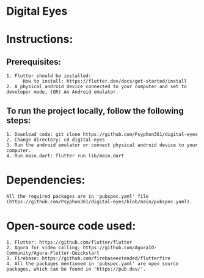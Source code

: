 # Digital Eyes

# Instructions:

## Prerequisites:
    1. Flutter should be installed:
          How to install: https://flutter.dev/docs/get-started/install   
    2. A physical android device connected to your computer and set to developer mode, (OR) An Android emulator.

## To run the project locally, follow the following steps:
    1. Download code: git clone https://github.com/Psyphon361/digital-eyes
    2. Change directory: cd digital-eyes
    3. Run the android emulator or connect physical android device to your computer.
    4. Run main.dart: flutter run lib/main.dart

# Dependencies:
    All the required packages are in 'pubspec.yaml' file (https://github.com/Psyphon361/digital-eyes/blob/main/pubspec.yaml).

# Open-source code used:
    1. Flutter: https://github.com/flutter/flutter
    2. Agora for video calling: https://github.com/AgoraIO-Community/Agora-Flutter-Quickstart
    3. Firebase: https://github.com/firebaseextended/flutterfire
    4. All the packages mentioned in 'pubspec.yaml' are open source packages, which can be found in 'https://pub.dev/'.
